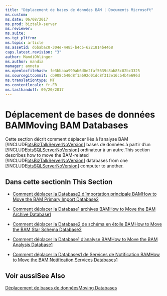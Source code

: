 ```yaml
---
title: "Déplacement de bases de données BAM | Documents Microsoft"
ms.custom: 
ms.date: 06/08/2017
ms.prod: biztalk-server
ms.reviewer: 
ms.suite: 
ms.tgt_pltfrm: 
ms.topic: article
ms.assetid: d6babac0-304e-4485-b4c5-6221814b4468
caps.latest.revision: "3"
author: MandiOhlinger
ms.author: mandia
manager: anneta
ms.openlocfilehash: fe3bbaaa999ab6d0e2faf5639c8ab85c02bc3325
ms.sourcegitcommit: cb908c540d8f1a692d01dc8f313e16cb4b4e696d
ms.translationtype: MT
ms.contentlocale: fr-FR
ms.lasthandoff: 09/20/2017
---
```

# <a name="moving-bam-databases"></a><span data-ttu-id="afef6-102">Déplacement de bases de données BAM</span><span class="sxs-lookup"><span data-stu-id="afef6-102">Moving BAM Databases</span></span>
<span data-ttu-id="afef6-103">Cette section décrit comment déplacer liés à l’analyse BAM [!INCLUDE[btsBizTalkServerNoVersion](../includes/btsbiztalkservernoversion-md.md)] bases de données à partir d’un [!INCLUDE[btsSQLServerNoVersion](../includes/btssqlservernoversion-md.md)] ordinateur à un autre.</span><span class="sxs-lookup"><span data-stu-id="afef6-103">This section describes how to move the BAM-related [!INCLUDE[btsBizTalkServerNoVersion](../includes/btsbiztalkservernoversion-md.md)] databases from one [!INCLUDE[btsSQLServerNoVersion](../includes/btssqlservernoversion-md.md)] computer to another.</span></span>  
  
## <a name="in-this-section"></a><span data-ttu-id="afef6-104">Dans cette section</span><span class="sxs-lookup"><span data-stu-id="afef6-104">In This Section</span></span>  
  
-   [<span data-ttu-id="afef6-105">Comment déplacer la Database2 d’importation principale BAM</span><span class="sxs-lookup"><span data-stu-id="afef6-105">How to Move the BAM Primary Import Database2</span></span>](../technical-guides/how-to-move-the-bam-primary-import-database2.md)  
  
-   [<span data-ttu-id="afef6-106">Comment déplacer la Database1 archives BAM</span><span class="sxs-lookup"><span data-stu-id="afef6-106">How to Move the BAM Archive Database1</span></span>](../technical-guides/how-to-move-the-bam-archive-database1.md)  
  
-   [<span data-ttu-id="afef6-107">Comment déplacer la Database2 de schéma en étoile BAM</span><span class="sxs-lookup"><span data-stu-id="afef6-107">How to Move the BAM Star Schema Database2</span></span>](../technical-guides/how-to-move-the-bam-star-schema-database2.md)  
  
-   [<span data-ttu-id="afef6-108">Comment déplacer la Database1 d’analyse BAM</span><span class="sxs-lookup"><span data-stu-id="afef6-108">How to Move the BAM Analysis Database1</span></span>](../technical-guides/how-to-move-the-bam-analysis-database1.md)  
  
-   [<span data-ttu-id="afef6-109">Comment déplacer la Databases1 de Services de Notification BAM</span><span class="sxs-lookup"><span data-stu-id="afef6-109">How to Move the BAM Notification Services Databases1</span></span>](../technical-guides/how-to-move-the-bam-notification-services-databases1.md)  
  
## <a name="see-also"></a><span data-ttu-id="afef6-110">Voir aussi</span><span class="sxs-lookup"><span data-stu-id="afef6-110">See Also</span></span>  
 [<span data-ttu-id="afef6-111">Déplacement de bases de données</span><span class="sxs-lookup"><span data-stu-id="afef6-111">Moving Databases</span></span>](../technical-guides/moving-databases.md)